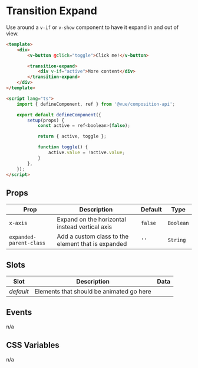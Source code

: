 # Transition Expand

Use around a `v-if` or `v-show` component to have it expand in and out of view.

```html
<template>
	<div>
		<v-button @click="toggle">Click me!</v-button>

		<transition-expand>
			<div v-if="active">More content</div>
		</transition-expand>
	</div>
</template>

<script lang="ts">
	import { defineComponent, ref } from '@vue/composition-api';

	export default defineComponent({
		setup(props) {
			const active = ref<boolean>(false);

			return { active, toggle };

			function toggle() {
				active.value = !active.value;
			}
		},
	});
</script>
```

## Props

| Prop                    | Description                                        | Default | Type      |
| ----------------------- | -------------------------------------------------- | ------- | --------- |
| `x-axis`                | Expand on the horizontal instead vertical axis     | `false` | `Boolean` |
| `expanded-parent-class` | Add a custom class to the element that is expanded | `''`    | `String`  |

## Slots

| Slot      | Description                              | Data |
| --------- | ---------------------------------------- | ---- |
| _default_ | Elements that should be animated go here |      |

## Events

n/a

## CSS Variables

n/a
